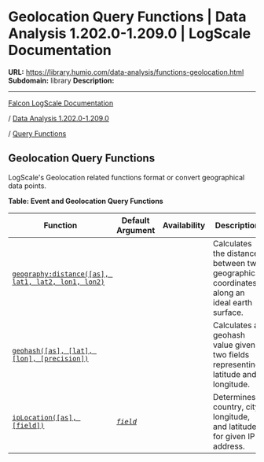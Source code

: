 # Geolocation Query Functions | Data Analysis 1.202.0-1.209.0 | LogScale Documentation

**URL:** https://library.humio.com/data-analysis/functions-geolocation.html
**Subdomain:** library
**Description:** 

---

[Falcon LogScale Documentation](https://library.humio.com)

/ [Data Analysis 1.202.0-1.209.0](data-analysis-docs.html)

/ [Query Functions](functions.html)

## Geolocation Query Functions

LogScale's Geolocation related functions format or convert geographical data points. 

**Table: Event and Geolocation Query Functions**

Function| Default Argument| Availability| Description  
---|---|---|---  
[`geography:distance([as], lat1, lat2, lon1, lon2)`](functions-geography-distance.html "geography:distance\(\)")|  |  |  Calculates the distance between two geographical coordinates along an ideal earth surface.   
[`geohash([as], [lat], [lon], [precision])`](functions-geohash.html "geohash\(\)")|  |  |  Calculates a geohash value given two fields representing latitude and longitude.   
[`ipLocation([as], [field])`](functions-iplocation.html "ipLocation\(\)")| [_`field`_](functions-iplocation.html#query-functions-iplocation-field)|  |  Determines country, city, longitude, and latitude for given IP address.
